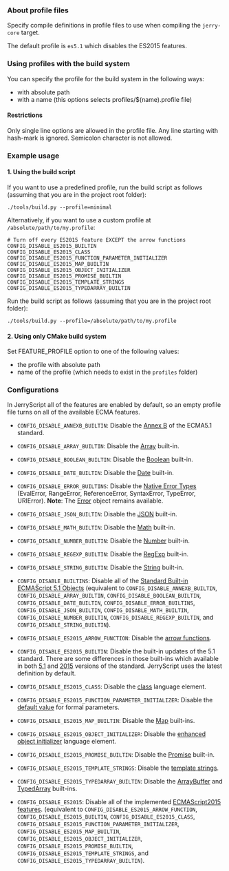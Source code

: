 ### About profile files

Specify compile definitions in profile files to use when compiling the `jerry-core` target.

The default profile is ``es5.1`` which disables the ES2015 features.

### Using profiles with the build system

You can specify the profile for the build system in the following ways:
  * with absolute path
  * with a name (this options selects profiles/$(name).profile file)

#### Restrictions
Only single line options are allowed in the profile file. Any line starting with hash-mark is ignored. Semicolon character is not allowed.


### Example usage

#### 1. Using the build script

If you want to use a predefined profile, run the build script as follows
(assuming that you are in the project root folder):

```
./tools/build.py --profile=minimal
```

Alternatively, if you want to use a custom profile at
`/absolute/path/to/my.profile`:

```
# Turn off every ES2015 feature EXCEPT the arrow functions
CONFIG_DISABLE_ES2015_BUILTIN
CONFIG_DISABLE_ES2015_CLASS
CONFIG_DISABLE_ES2015_FUNCTION_PARAMETER_INITIALIZER
CONFIG_DISABLE_ES2015_MAP_BUILTIN
CONFIG_DISABLE_ES2015_OBJECT_INITIALIZER
CONFIG_DISABLE_ES2015_PROMISE_BUILTIN
CONFIG_DISABLE_ES2015_TEMPLATE_STRINGS
CONFIG_DISABLE_ES2015_TYPEDARRAY_BUILTIN
```

Run the build script as follows (assuming that you are in the project root
folder):

```
./tools/build.py --profile=/absolute/path/to/my.profile
```


#### 2. Using only CMake build system

Set FEATURE_PROFILE option to one of the following values:
* the profile with absolute path
* name of the profile (which needs to exist in the `profiles` folder)


### Configurations

In JerryScript all of the features are enabled by default, so an empty profile file turns on all of the available ECMA features.

* `CONFIG_DISABLE_ANNEXB_BUILTIN`:
  Disable the [Annex B](http://www.ecma-international.org/ecma-262/5.1/index.html#sec-B) of the ECMA5.1 standard.
* `CONFIG_DISABLE_ARRAY_BUILTIN`:
  Disable the [Array](http://www.ecma-international.org/ecma-262/5.1/index.html#sec-15.4) built-in.
* `CONFIG_DISABLE_BOOLEAN_BUILTIN`:
  Disable the [Boolean](http://www.ecma-international.org/ecma-262/5.1/index.html#sec-15.6) built-in.
* `CONFIG_DISABLE_DATE_BUILTIN`:
  Disable the [Date](http://www.ecma-international.org/ecma-262/5.1/index.html#sec-15.9) built-in.
* `CONFIG_DISABLE_ERROR_BUILTINS`:
  Disable the [Native Error Types](http://www.ecma-international.org/ecma-262/5.1/index.html#sec-15.11.6) (EvalError, RangeError, ReferenceError, SyntaxError, TypeError, URIError).
  **Note**: The [Error](http://www.ecma-international.org/ecma-262/5.1/index.html#sec-15.11.2) object remains available.
* `CONFIG_DISABLE_JSON_BUILTIN`:
  Disable the [JSON](http://www.ecma-international.org/ecma-262/5.1/index.html#sec-15.12) built-in.
* `CONFIG_DISABLE_MATH_BUILTIN`:
  Disable the [Math](http://www.ecma-international.org/ecma-262/5.1/index.html#sec-15.8) built-in.
* `CONFIG_DISABLE_NUMBER_BUILTIN`:
  Disable the [Number](http://www.ecma-international.org/ecma-262/5.1/index.html#sec-15.7) built-in.
* `CONFIG_DISABLE_REGEXP_BUILTIN`:
  Disable the [RegExp](http://www.ecma-international.org/ecma-262/5.1/index.html#sec-15.10) built-in.
* `CONFIG_DISABLE_STRING_BUILTIN`:
  Disable the [String](http://www.ecma-international.org/ecma-262/5.1/index.html#sec-15.5) built-in.
* `CONFIG_DISABLE_BUILTINS`:
  Disable all of the [Standard Built-in ECMAScript 5.1 Objects](http://www.ecma-international.org/ecma-262/5.1/index.html#sec-15)
  (equivalent to `CONFIG_DISABLE_ANNEXB_BUILTIN`, `CONFIG_DISABLE_ARRAY_BUILTIN`, `CONFIG_DISABLE_BOOLEAN_BUILTIN`, `CONFIG_DISABLE_DATE_BUILTIN`, `CONFIG_DISABLE_ERROR_BUILTINS`, `CONFIG_DISABLE_JSON_BUILTIN`, `CONFIG_DISABLE_MATH_BUILTIN`, `CONFIG_DISABLE_NUMBER_BUILTIN`, `CONFIG_DISABLE_REGEXP_BUILTIN`, and `CONFIG_DISABLE_STRING_BUILTIN`).

* `CONFIG_DISABLE_ES2015_ARROW_FUNCTION`:
  Disable the [arrow functions](http://www.ecma-international.org/ecma-262/6.0/#sec-arrow-function-definitions).
* `CONFIG_DISABLE_ES2015_BUILTIN`:
  Disable the built-in updates of the 5.1 standard. There are some differences in those built-ins which available in both [5.1](http://www.ecma-international.org/ecma-262/5.1/) and [2015](http://www.ecma-international.org/ecma-262/6.0/) versions of the standard. JerryScript uses the latest definition by default.
* `CONFIG_DISABLE_ES2015_CLASS`:
  Disable the [class](https://www.ecma-international.org/ecma-262/6.0/#sec-class-definitions) language element.
* `CONFIG_DISABLE_ES2015_FUNCTION_PARAMETER_INITIALIZER`:
  Disable the [default value](http://www.ecma-international.org/ecma-262/6.0/#sec-function-definitions) for formal parameters.
* `CONFIG_DISABLE_ES2015_MAP_BUILTIN`:
  Disable the [Map](http://www.ecma-international.org/ecma-262/6.0/#sec-keyed-collection) built-ins.
* `CONFIG_DISABLE_ES2015_OBJECT_INITIALIZER`:
  Disable the [enhanced object initializer](http://www.ecma-international.org/ecma-262/6.0/#sec-object-initializer) language element.
* `CONFIG_DISABLE_ES2015_PROMISE_BUILTIN`:
  Disable the [Promise](http://www.ecma-international.org/ecma-262/6.0/#sec-promise-objects) built-in.
* `CONFIG_DISABLE_ES2015_TEMPLATE_STRINGS`:
  Disable the [template strings](http://www.ecma-international.org/ecma-262/6.0/#sec-static-semantics-templatestrings).
* `CONFIG_DISABLE_ES2015_TYPEDARRAY_BUILTIN`:
  Disable the [ArrayBuffer](http://www.ecma-international.org/ecma-262/6.0/#sec-arraybuffer-objects) and [TypedArray](http://www.ecma-international.org/ecma-262/6.0/#sec-typedarray-objects) built-ins.
* `CONFIG_DISABLE_ES2015`: Disable all of the implemented [ECMAScript2015 features](http://www.ecma-international.org/ecma-262/6.0/).
  (equivalent to `CONFIG_DISABLE_ES2015_ARROW_FUNCTION`, `CONFIG_DISABLE_ES2015_BUILTIN`, `CONFIG_DISABLE_ES2015_CLASS`,
  `CONFIG_DISABLE_ES2015_FUNCTION_PARAMETER_INITIALIZER`, `CONFIG_DISABLE_ES2015_MAP_BUILTIN`, `CONFIG_DISABLE_ES2015_OBJECT_INITIALIZER`,
  `CONFIG_DISABLE_ES2015_PROMISE_BUILTIN`, `CONFIG_DISABLE_ES2015_TEMPLATE_STRINGS`, and `CONFIG_DISABLE_ES2015_TYPEDARRAY_BUILTIN`).
